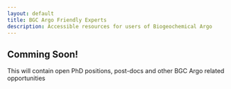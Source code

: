 ```yaml
---
layout: default
title: BGC Argo Friendly Experts
description: Accessible resources for users of Biogeochemical Argo
---
```


## Comming Soon!

This will contain open PhD positions, post-docs and other BGC Argo related opportunities
